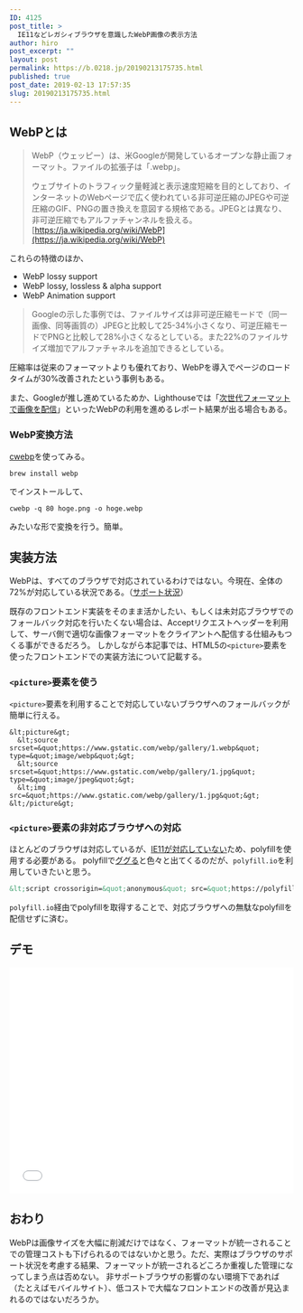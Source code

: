 ```yaml
---
ID: 4125
post_title: >
  IE11などレガシィブラウザを意識したWebP画像の表示方法
author: hiro
post_excerpt: ""
layout: post
permalink: https://b.0218.jp/20190213175735.html
published: true
post_date: 2019-02-13 17:57:35
slug: 20190213175735.html
---
```

## WebPとは

> WebP（ウェッピー）は、米Googleが開発しているオープンな静止画フォーマット。ファイルの拡張子は「.webp」。
> 
> ウェブサイトのトラフィック量軽減と表示速度短縮を目的としており、インターネットのWebページで広く使われている非可逆圧縮のJPEGや可逆圧縮のGIF、PNGの置き換えを意図する規格である。JPEGとは異なり、非可逆圧縮でもアルファチャンネルを扱える。
> [https://ja.wikipedia.org/wiki/WebP](https://ja.wikipedia.org/wiki/WebP)

これらの特徴のほか、

- WebP lossy support
- WebP lossy, lossless & alpha support
- WebP Animation support

> Googleの示した事例では、ファイルサイズは非可逆圧縮モードで（同一画像、同等画質の）JPEGと比較して25-34%小さくなり、可逆圧縮モードでPNGと比較して28%小さくなるとしている。また22%のファイルサイズ増加でアルファチャネルを追加できるとしている。

圧縮率は従来のフォーマットよりも優れており、WebPを導入でページのロードタイムが30%改善されたという事例もある。

また、Googleが推し進めているためか、Lighthouseでは「[次世代フォーマットで画像を配信](https://developers.google.com/web/tools/lighthouse/audits/webp)」といったWebPの利用を進めるレポート結果が出る場合もある。

### WebP変換方法

[cwebp](https://developers.google.com/speed/webp/docs/cwebp)を使ってみる。

```
brew install webp
```

でインストールして、

```
cwebp -q 80 hoge.png -o hoge.webp
```

みたいな形で変換を行う。簡単。

## 実装方法

WebPは、すべてのブラウザで対応されているわけではない。今現在、全体の72%が対応している状況である。（[サポート状況](https://caniuse.com/#feat=webp)）

既存のフロントエンド実装をそのまま活かしたい、もしくは未対応ブラウザでのフォールバック対応を行いたくない場合は、Acceptリクエストヘッダーを利用して、サーバ側で適切な画像フォーマットをクライアントへ配信する仕組みもつくる事ができるだろう。
しかしながら本記事では、HTML5の`<picture>`要素を使ったフロントエンドでの実装方法について記載する。


### `<picture>`要素を使う

`<picture>`要素を利用することで対応していないブラウザへのフォールバックが簡単に行える。

```language-html
&lt;picture&gt;
  &lt;source srcset=&quot;https://www.gstatic.com/webp/gallery/1.webp&quot; type=&quot;image/webp&quot;&gt;
  &lt;source srcset=&quot;https://www.gstatic.com/webp/gallery/1.jpg&quot; type=&quot;image/jpeg&quot;&gt; 
  &lt;img src=&quot;https://www.gstatic.com/webp/gallery/1.jpg&quot;&gt;
&lt;/picture&gt;
```

### `<picture>`要素の非対応ブラウザへの対応

ほとんどのブラウザは対応しているが、[IE11が対応していない](https://caniuse.com/#feat=picture)ため、polyfillを使用する必要がある。
polyfillで[ググる](https://www.google.com/search?q=picture+polyfill)と色々と出てくるのだが、`polyfill.io`を利用していきたいと思う。

```html
&lt;script crossorigin=&quot;anonymous&quot; src=&quot;https://polyfill.io/v3/polyfill.min.js?features=default%2CHTMLPictureElement&quot;&gt;&lt;/script&gt;
```

`polyfill.io`経由でpolyfillを取得することで、対応ブラウザへの無駄なpolyfillを配信せずに済む。


## デモ

<iframe height="400" style="width: 100%;" scrolling="no" title="Cases using WebP images" src="//codepen.io/hiro0218/embed/RvyELw/?height=265&theme-id=light&default-tab=result" frameborder="no" allowtransparency="true" allowfullscreen="true">
  See the Pen <a href='https://codepen.io/hiro0218/pen/RvyELw/'>Cases using WebP images</a> by hiro
  (<a href='https://codepen.io/hiro0218'>@hiro0218</a>) on <a href='https://codepen.io'>CodePen</a>.
</iframe>

## おわり

WebPは画像サイズを大幅に削減だけではなく、フォーマットが統一されることでの管理コストも下げられるのではないかと思う。ただ、実際はブラウザのサポート状況を考慮する結果、フォーマットが統一されるどころか重複した管理になってしまう点は否めない。
非サポートブラウザの影響のない環境下であれば（たとえばモバイルサイト）、低コストで大幅なフロントエンドの改善が見込まれるのではないだろうか。
